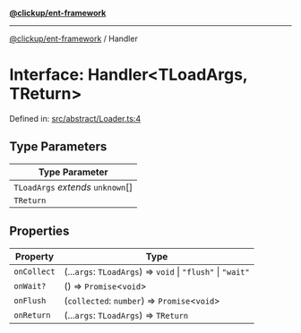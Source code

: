 [**@clickup/ent-framework**](../README.md)

***

[@clickup/ent-framework](../globals.md) / Handler

# Interface: Handler\<TLoadArgs, TReturn\>

Defined in: [src/abstract/Loader.ts:4](https://github.com/clickup/ent-framework/blob/master/src/abstract/Loader.ts#L4)

## Type Parameters

| Type Parameter |
| ------ |
| `TLoadArgs` *extends* `unknown`[] |
| `TReturn` |

## Properties

| Property | Type |
| ------ | ------ |
| <a id="oncollect"></a> `onCollect` | (...`args`: `TLoadArgs`) => `void` \| `"flush"` \| `"wait"` |
| <a id="onwait"></a> `onWait?` | () => `Promise`\<`void`\> |
| <a id="onflush"></a> `onFlush` | (`collected`: `number`) => `Promise`\<`void`\> |
| <a id="onreturn"></a> `onReturn` | (...`args`: `TLoadArgs`) => `TReturn` |
